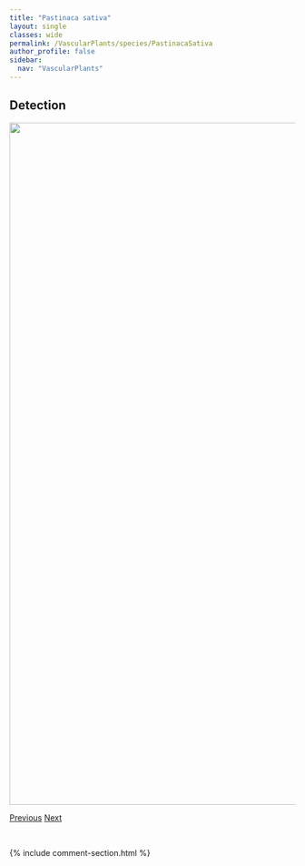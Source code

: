 ```yaml
---
title: "Pastinaca sativa"
layout: single
classes: wide
permalink: /VascularPlants/species/PastinacaSativa
author_profile: false
sidebar:
  nav: "VascularPlants"
---
```


<h2>Detection</h2>

<a href="https://drive.google.com/uc?export=view&id=1zkVu3kUIqnMI5wbQElS4C6rtaXwhxm-d">
<img src="https://drive.google.com/uc?export=view&id=1zkVu3kUIqnMI5wbQElS4C6rtaXwhxm-d" height = "1200" width = "800">
</a>


<a href="/DevelopmentWebsite/VascularPlants/species/PascopyrumSmithii" class="pagination--pager" title="Pascopyrum smithii">Previous</a> <a href="/DevelopmentWebsite/VascularPlants/species/Pedicularis" class="pagination--pager" title="Pedicularis">Next</a>

<p>&nbsp;</p>

{% include comment-section.html %}
